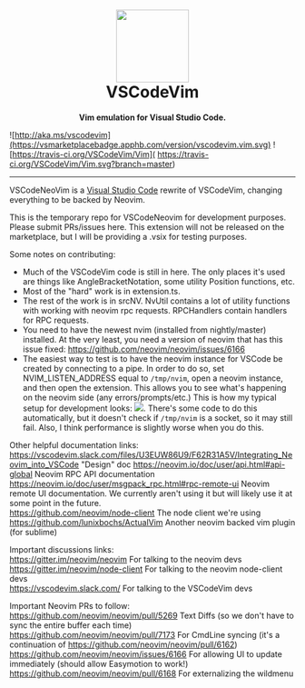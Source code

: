 <h1 align="center"><img src="https://raw.githubusercontent.com/VSCodeVim/Vim/master/images/icon.png" height="128"><br>VSCodeVim</h1>
<p align="center"><strong>Vim emulation for Visual Studio Code.</strong></p>

![http://aka.ms/vscodevim](https://vsmarketplacebadge.apphb.com/version/vscodevim.vim.svg)
![https://travis-ci.org/VSCodeVim/Vim]( https://travis-ci.org/VSCodeVim/Vim.svg?branch=master)


<hr>

VSCodeNeoVim is a [Visual Studio Code](https://code.visualstudio.com/) rewrite of VSCodeVim, changing everything to be backed by Neovim.

This is the temporary repo for VSCodeNeovim for development purposes. Please submit PRs/issues here. This extension will not be released on the marketplace, but I will be providing a .vsix for testing purposes.

Some notes on contributing:
* Much of the VSCodeVim code is still in here. The only places it's used are things like AngleBracketNotation, some utility Position functions, etc.
* Most of the "hard" work is in extension.ts.
* The rest of the work is in srcNV. NvUtil contains a lot of utility functions with working with neovim rpc requests. RPCHandlers contain handlers for RPC requests.
* You need to have the newest nvim (installed from nightly/master) installed. At the very least, you need a version of neovim that has this issue fixed: https://github.com/neovim/neovim/issues/6166
* The easiest way to test is to have the neovim instance for VSCode be created by connecting to a pipe. In order to do so, set NVIM_LISTEN_ADDRESS equal to `/tmp/nvim`, open a neovim instance, and then open the extension. This allows you to see what's happening on the neovim side (any errors/prompts/etc.) This is how my typical setup for development looks: ![](https://i.imgur.com/gwck9Do.jpg). There's some code to do this automatically, but it doesn't check if `/tmp/nvim` is a socket, so it may still fail. Also, I think performance is slightly worse when you do this.


Other helpful documentation links:
https://vscodevim.slack.com/files/U3EUW86U9/F62R31A5V/Integrating_Neovim_into_VSCode "Design" doc
https://neovim.io/doc/user/api.html#api-global Neovim RPC API documentation
https://neovim.io/doc/user/msgpack_rpc.html#rpc-remote-ui Neovim remote UI documentation. We currently aren't using it but will likely use it at some point in the future.  
https://github.com/neovim/node-client The node client we're using  
https://github.com/lunixbochs/ActualVim Another neovim backed vim plugin (for sublime)


Important discussions links:  
https://gitter.im/neovim/neovim For talking to the neovim devs  
https://gitter.im/neovim/node-client For talking to the neovim node-client devs  
https://vscodevim.slack.com/ For talking to the VSCodeVim devs  

Important Neovim PRs to follow:  
https://github.com/neovim/neovim/pull/5269 Text Diffs (so we don't have to sync the entire buffer each time)  
https://github.com/neovim/neovim/pull/7173 For CmdLine syncing (it's a continuation of https://github.com/neovim/neovim/pull/6162)
https://github.com/neovim/neovim/issues/6166 For allowing UI to update immediately (should allow Easymotion to work!)
https://github.com/neovim/neovim/pull/6168 For externalizing the wildmenu




